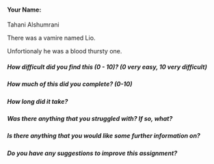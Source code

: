 #### Your Name:

Tahani Alshumrani

There was a vamire named Lio. 

Unfortionaly he was a blood thursty one.

##### How difficult did you find this (0 - 10)? (0 very easy, 10 very difficult)
##### How much of this did you complete? (0-10)
##### How long did it take?
##### Was there anything that you struggled with?  If so, what?
##### Is there anything that you would like some further information on?
#####  Do you have any suggestions to improve this assignment?
